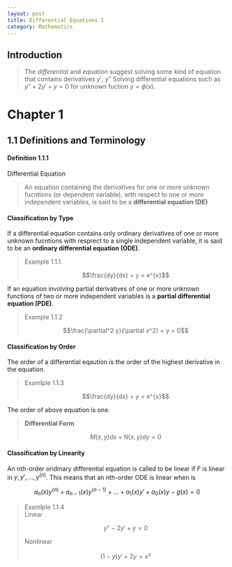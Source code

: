 ```yaml
---
layout: post
title: Differential Equations I
category: Mathematics
---
```


## Introduction
>The *differential* and *equation* suggest solving some kind of equation that contains derivatives $y'$, $y''$
> Solving differential equations such as $y'' + 2y' + y = 0$ for unknown fuction $y = \phi\left(x\right)$.

# Chapter 1

## 1.1 Definitions and Terminology

#### Definition 1.1.1
Differential Equation
>An equation containing the derivatives for one or more unknown fucntions (or dependent variable), with respect to one or more independent variables, is said to be a **differential equation (DE)**


#### Classification by Type
If a differential equation contains only ordinary derivatives of one or more unknown fucntions with resprect to a single independent variable, it is said to be an **ordinary differential equation (ODE)**.
> Example 1.1.1
> 
> $$\frac{dy}{dx} + y = e^{x}$$


If an equation involving partial derivatives of one or more unknown functions of two or more independent variables is a **partial differential equation (PDE)**.
> Example 1.1.2
> 
> $$\frac{\partial^2 y}{\partial x^2} + y = 0$$

#### Classification by Order
The order of a differential eqaution is the order of the highest derivative in the equation.
> Examlple 1.1.3
> 
> $$\frac{dy}{dx} + y = e^{x}$$

The order of above equation is one.

> **Differential Form**
>
>$$M(x,y)dx + N(x,y)dy = 0$$

#### Classification by Linearity
An nth-order oridinary differential equation is called to be linear if *F* is linear in $y,y',...,y^{(n)}$. This means that an nth-order ODE is linear when is

$$ a_n(x)y^{(n)}+a_{n-1}(x)y^{(n-1)} + ... +a_1(x)y'+a_0(x)y - g(x) = 0$$


> Examlple 1.1.4\
> Linear
> 
> $$y'' -2y' + y = 0$$
> 
> Nonlinear
> 
> $$(1-y)y' +2y = e^{x}$$


